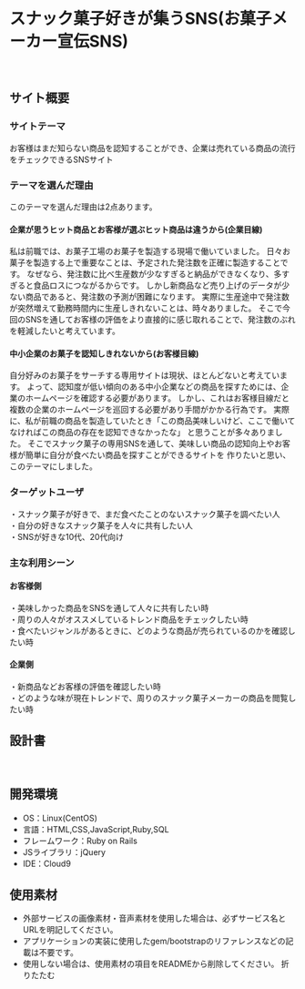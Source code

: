 # スナック菓子好きが集うSNS(お菓子メーカー宣伝SNS)
​
## サイト概要
### サイトテーマ
お客様はまだ知らない商品を認知することができ、企業は売れている商品の流行をチェックできるSNSサイト

### テーマを選んだ理由
このテーマを選んだ理由は2点あります。

#### 企業が思うヒット商品とお客様が選ぶヒット商品は違うから(企業目線)
私は前職では、お菓子工場のお菓子を製造する現場で働いていました。
日々お菓子を製造する上で重要なことは、予定された発注数を正確に製造することです。
なぜなら、発注数に比べ生産数が少なすぎると納品ができなくなり、多すぎると食品ロスにつながるからです。
しかし新商品など売り上げのデータが少ない商品であると、発注数の予測が困難になります。
実際に生産途中で発注数が突然増えて勤務時間内に生産しきれないことは、時々ありました。
そこで今回のSNSを通してお客様の評価をより直接的に感じ取れることで、発注数のぶれを軽減したいと考えています。

#### 中小企業のお菓子を認知しきれないから(お客様目線)
自分好みのお菓子をサーチする専用サイトは現状、ほとんどないと考えています。
よって、認知度が低い傾向のある中小企業などの商品を探すためには、企業のホームページを確認する必要があります。
しかし、これはお客様目線だと複数の企業のホームページを巡回する必要があり手間がかかる行為です。
実際に、私が前職の商品を製造していたとき「この商品美味しいけど、ここで働いてなければこの商品の存在を認知できなかったな」
と思うことが多々ありました。
そこでスナック菓子の専用SNSを通して、美味しい商品の認知向上やお客様が簡単に自分が食べたい商品を探すことができるサイトを
作りたいと思い、このテーマにしました。

### ターゲットユーザ
・スナック菓子が好きで、まだ食べたことのないスナック菓子を調べたい人<br>
・自分の好きなスナック菓子を人々に共有したい人<br>
・SNSが好きな10代、20代向け

### 主な利用シーン
#### お客様側
・美味しかった商品をSNSを通して人々に共有したい時<br>
・周りの人々がオススメしているトレンド商品をチェックしたい時<br>
・食べたいジャンルがあるときに、どのような商品が売られているのかを確認したい時

#### 企業側
・新商品などお客様の評価を確認したい時<br>
・どのような味が現在トレンドで、周りのスナック菓子メーカーの商品を閲覧したい時

## 設計書
<!--テーマを設定・提出する時点では不要です-->
​
## 開発環境
- OS：Linux(CentOS)
- 言語：HTML,CSS,JavaScript,Ruby,SQL
- フレームワーク：Ruby on Rails
- JSライブラリ：jQuery
- IDE：Cloud9
​
## 使用素材
- 外部サービスの画像素材・音声素材を使用した場合は、必ずサービス名とURLを明記してください。
- アプリケーションの実装に使用したgem/bootstrapのリファレンスなどの記載は不要です。
- 使用しない場合は、使用素材の項目をREADMEから削除してください。
折りたたむ
